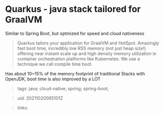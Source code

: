 # Quarkus - java stack tailored for GraalVM

Similar to Spring Boot, but optmized for speed and cloud nativeness

> Quarkus tailors your application for GraalVM and HotSpot. Amazingly fast boot
> time, incredibly low RSS memory (not just heap size!) offering near instant
> scale up and high density memory utilization in container orchestration
> platforms like Kubernetes. We use a technique we call compile time boot.

Has about 10~15% of the memory footprint of traditional Stacks with OpenJDK,
boot time is also improved by a LOT

> tags: java; cloud-native; spring; spring-boot;

> uid: 20211020095101Z

> links: 

